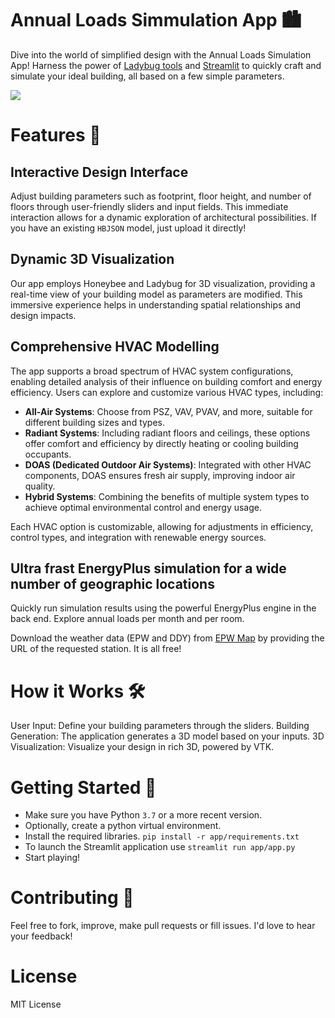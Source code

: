 # Annual Loads Simmulation App 🏙️

Dive into the world of simplified design with the Annual Loads Simulation App! Harness the power of [Ladybug tools](https://www.ladybug.tools/) and [Streamlit](https://streamlit.io/) to quickly craft and simulate your ideal building, all based on a few simple parameters.

<img src="img\gif_demo.gif">

# Features 🌟

## Interactive Design Interface

Adjust building parameters such as footprint, floor height, and number of floors through user-friendly sliders and input fields. This immediate interaction allows for a dynamic exploration of architectural possibilities. If you have an existing `HBJSON` model, just upload it directly!

## Dynamic 3D Visualization

Our app employs Honeybee and Ladybug for 3D visualization, providing a real-time view of your building model as parameters are modified. This immersive experience helps in understanding spatial relationships and design impacts.

## Comprehensive HVAC Modelling

The app supports a broad spectrum of HVAC system configurations, enabling detailed analysis of their influence on building comfort and energy efficiency. Users can explore and customize various HVAC types, including:

- **All-Air Systems**: Choose from PSZ, VAV, PVAV, and more, suitable for different building sizes and types.
- **Radiant Systems**: Including radiant floors and ceilings, these options offer comfort and efficiency by directly heating or cooling building occupants.
- **DOAS (Dedicated Outdoor Air Systems)**: Integrated with other HVAC components, DOAS ensures fresh air supply, improving indoor air quality.
- **Hybrid Systems**: Combining the benefits of multiple system types to achieve optimal environmental control and energy usage.

Each HVAC option is customizable, allowing for adjustments in efficiency, control types, and integration with renewable energy sources.

## Ultra frast EnergyPlus simulation for a wide number of geographic locations

Quickly run simulation results using the powerful EnergyPlus engine in the back end. Explore annual loads per month and per room.

Download the weather data (EPW and DDY) from [EPW Map](https://www.ladybug.tools/epwmap/) by providing the URL of the requested station. It is all free!

# How it Works 🛠️

User Input: Define your building parameters through the sliders.
Building Generation: The application generates a 3D model based on your inputs.
3D Visualization: Visualize your design in rich 3D, powered by VTK.

# Getting Started 🚀

- Make sure you have Python `3.7` or a more recent version.
- Optionally, create a python virtual environment.
- Install the required libraries. `pip install -r app/requirements.txt`
- To launch the Streamlit application use `streamlit run app/app.py`
- Start playing!

# Contributing 🤝

Feel free to fork, improve, make pull requests or fill issues. I'd love to hear your feedback!

# License

MIT License
